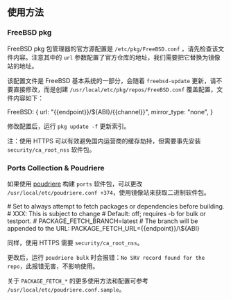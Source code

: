 ## 使用方法

### FreeBSD pkg

FreeBSD pkg 包管理器的官方源配置是 `/etc/pkg/FreeBSD.conf` ，请先检查该文件内容。注意其中的 `url` 参数配置了官方仓库的地址，我们需要把它替换为镜像站的地址。

该配置文件是 FreeBSD 基本系统的一部分，会随着 `freebsd-update` 更新，请不要直接修改，而是创建 `/usr/local/etc/pkg/repos/FreeBSD.conf` 覆盖配置，文件内容如下：

<tmpl z-input="channel">
FreeBSD: {
  url: "{{endpoint}}/${ABI}/{{channel}}",
  mirror_type: "none",
}
</tmpl>

修改配置后，运行 `pkg update -f` 更新索引。

注：使用 HTTPS 可以有效避免国内运营商的缓存劫持，但需要事先安装 `security/ca_root_nss` 软件包。


### Ports Collection & Poudriere

如果使用 [poudriere](https://github.com/freebsd/poudriere) 构建 `ports` 软件包，可以更改 `/usr/local/etc/poudriere.conf +374`，使用镜像站来获取二进制软件包。

<tmpl>
# Set to always attempt to fetch packages or dependencies before building.
# XXX: This is subject to change
# Default: off; requires -b <branch> for bulk or testport.
# PACKAGE_FETCH_BRANCH=latest
# The branch will be appended to the URL:
PACKAGE_FETCH_URL={{endpoint}}/\${ABI}
</tmpl>

同样，使用 HTTPS 需要 `security/ca_root_nss`。

更改后，运行 `poudriere bulk` 时会报错：`No SRV record found for the repo`，此报错无害，不影响使用。

关于 `PACKAGE_FETCH_*` 的更多使用方法和配置可参考 `/usr/local/etc/poudriere.conf.sample`。
